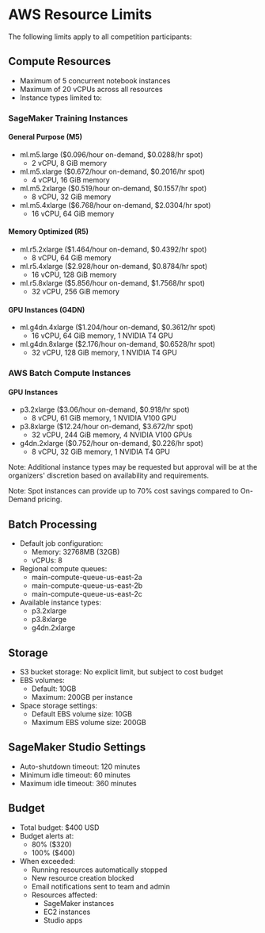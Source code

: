 # AWS Resource Limits

The following limits apply to all competition participants:

## Compute Resources
- Maximum of 5 concurrent notebook instances
- Maximum of 20 vCPUs across all resources
- Instance types limited to:

### SageMaker Training Instances

#### General Purpose (M5)
  - ml.m5.large ($0.096/hour on-demand, $0.0288/hr spot)
    - 2 vCPU, 8 GiB memory
  - ml.m5.xlarge ($0.672/hour on-demand, $0.2016/hr spot)
    - 4 vCPU, 16 GiB memory
  - ml.m5.2xlarge ($0.519/hour on-demand, $0.1557/hr spot)
    - 8 vCPU, 32 GiB memory
  - ml.m5.4xlarge ($6.768/hour on-demand, $2.0304/hr spot)
    - 16 vCPU, 64 GiB memory

#### Memory Optimized (R5)
  - ml.r5.2xlarge ($1.464/hour on-demand, $0.4392/hr spot)
    - 8 vCPU, 64 GiB memory
  - ml.r5.4xlarge ($2.928/hour on-demand, $0.8784/hr spot)
    - 16 vCPU, 128 GiB memory
  - ml.r5.8xlarge ($5.856/hour on-demand, $1.7568/hr spot)
    - 32 vCPU, 256 GiB memory

#### GPU Instances (G4DN)
  - ml.g4dn.4xlarge ($1.204/hour on-demand, $0.3612/hr spot)
    - 16 vCPU, 64 GiB memory, 1 NVIDIA T4 GPU
  - ml.g4dn.8xlarge ($2.176/hour on-demand, $0.6528/hr spot)
    - 32 vCPU, 128 GiB memory, 1 NVIDIA T4 GPU

### AWS Batch Compute Instances

#### GPU Instances
  - p3.2xlarge ($3.06/hour on-demand, $0.918/hr spot)
    - 8 vCPU, 61 GiB memory, 1 NVIDIA V100 GPU
  - p3.8xlarge ($12.24/hour on-demand, $3.672/hr spot) 
    - 32 vCPU, 244 GiB memory, 4 NVIDIA V100 GPUs
  - g4dn.2xlarge ($0.752/hour on-demand, $0.226/hr spot)
    - 8 vCPU, 32 GiB memory, 1 NVIDIA T4 GPU

Note: Additional instance types may be requested but approval will be at the organizers' discretion based on availability and requirements.

Note: Spot instances can provide up to 70% cost savings compared to On-Demand pricing.

## Batch Processing
- Default job configuration:
  - Memory: 32768MB (32GB)
  - vCPUs: 8
- Regional compute queues:
  - main-compute-queue-us-east-2a
  - main-compute-queue-us-east-2b 
  - main-compute-queue-us-east-2c
- Available instance types:
  - p3.2xlarge
  - p3.8xlarge
  - g4dn.2xlarge

## Storage
- S3 bucket storage: No explicit limit, but subject to cost budget
- EBS volumes: 
  - Default: 10GB
  - Maximum: 200GB per instance
- Space storage settings:
  - Default EBS volume size: 10GB
  - Maximum EBS volume size: 200GB

## SageMaker Studio Settings
- Auto-shutdown timeout: 120 minutes
- Minimum idle timeout: 60 minutes
- Maximum idle timeout: 360 minutes

## Budget
- Total budget: $400 USD
- Budget alerts at:
  - 80% ($320)
  - 100% ($400)
- When exceeded:
  - Running resources automatically stopped
  - New resource creation blocked
  - Email notifications sent to team and admin
  - Resources affected:
    - SageMaker instances
    - EC2 instances
    - Studio apps
